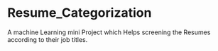 # Resume_Categorization
A machine Learning mini Project which Helps screening the Resumes according to their job titles.
